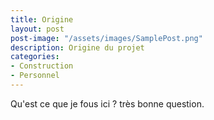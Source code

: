```yaml
---
title: Origine  
layout: post  
post-image: "/assets/images/SamplePost.png"  
description: Origine du projet  
categories:   
- Construction  
- Personnel  
---
```


Qu'est ce que je fous ici ? très bonne question.

